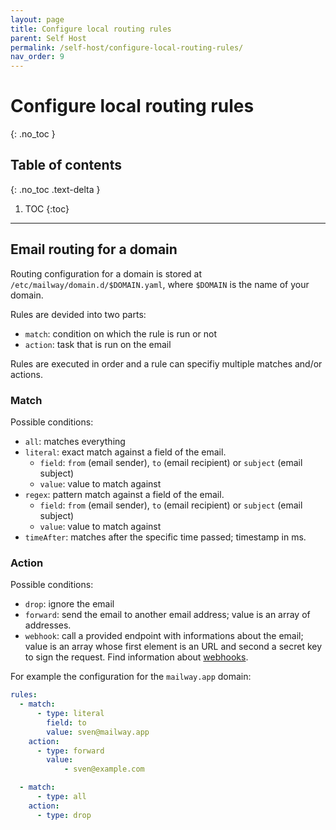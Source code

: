 ```yaml
---
layout: page
title: Configure local routing rules
parent: Self Host
permalink: /self-host/configure-local-routing-rules/
nav_order: 9
---
```


# Configure local routing rules
{: .no_toc }

## Table of contents
{: .no_toc .text-delta }

1. TOC
{:toc}

---

## Email routing for a domain

Routing configuration for a domain is stored at `/etc/mailway/domain.d/$DOMAIN.yaml`, where `$DOMAIN` is the name of your domain.

Rules are devided into two parts:
- `match`: condition on which the rule is run or not
- `action`: task that is run on the email

Rules are executed in order and a rule can specifiy multiple matches and/or actions.

### Match

Possible conditions:
- `all`: matches everything
- `literal`: exact match against a field of the email.
    - `field`: `from` (email sender), `to` (email recipient) or `subject` (email subject)
    - `value`: value to match against
- `regex`: pattern match against a field of the email.
    - `field`: `from` (email sender), `to` (email recipient) or `subject` (email subject)
    - `value`: value to match against
- `timeAfter`: matches after the specific time passed; timestamp in ms.

### Action

Possible conditions:
- `drop`: ignore the email
- `forward`: send the email to another email address; value is an array of addresses.
- `webhook`: call a provided endpoint with informations about the email;
value is an array whose first element is an URL and second a secret key to sign the request.
Find information about [webhooks].

For example the configuration for the `mailway.app` domain:
```yml
rules:
  - match:
      - type: literal
        field: to
        value: sven@mailway.app
    action:
      - type: forward
        value:
            - sven@example.com

  - match:
      - type: all
    action:
      - type: drop
```


[components]: /self-host/components/
[webhooks]: /webhooks/
